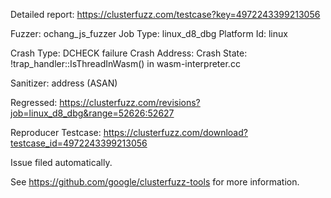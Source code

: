 Detailed report: https://clusterfuzz.com/testcase?key=4972243399213056

Fuzzer: ochang_js_fuzzer
Job Type: linux_d8_dbg
Platform Id: linux

Crash Type: DCHECK failure
Crash Address: 
Crash State:
  !trap_handler::IsThreadInWasm() in wasm-interpreter.cc
  
Sanitizer: address (ASAN)

Regressed: https://clusterfuzz.com/revisions?job=linux_d8_dbg&range=52626:52627

Reproducer Testcase: https://clusterfuzz.com/download?testcase_id=4972243399213056

Issue filed automatically.

See https://github.com/google/clusterfuzz-tools for more information.